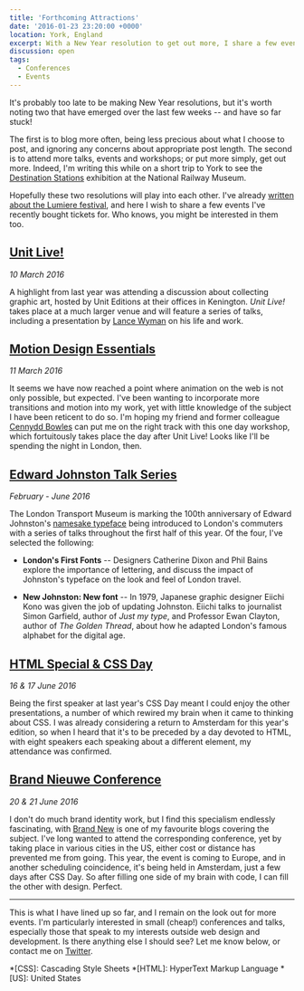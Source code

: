 ```yaml
---
title: 'Forthcoming Attractions'
date: '2016-01-23 23:20:00 +0000'
location: York, England
excerpt: With a New Year resolution to get out more, I share a few events I've recently bought tickets for. Who knows, you might be interested in them too.
discussion: open
tags:
  - Conferences
  - Events
---
```

It's probably too late to be making New Year resolutions, but it's worth noting two that have emerged over the last few weeks -- and have so far stuck!

The first is to blog more often, being less precious about what I choose to post, and ignoring any concerns about appropriate post length. The second is to attend more talks, events and workshops; or put more simply, get out more. Indeed, I'm writing this while on a short trip to York to see the [Destination Stations][1] exhibition at the National Railway Museum.

Hopefully these two resolutions will play into each other. I've already [written about the Lumiere festival][2], and here I wish to share a few events I've recently bought tickets for. Who knows, you might be interested in them too.

## [Unit Live!][3]
*10 March 2016*

A highlight from last year was attending a discussion about collecting graphic art, hosted by Unit Editions at their offices in Kenington. *Unit Live!* takes place at a much larger venue and will feature a series of talks, including a presentation by [Lance Wyman][4] on his life and work.

## [Motion Design Essentials][5]
*11 March 2016*

It seems we have now reached a point where animation on the web is not only possible, but expected. I've been wanting to incorporate more transitions and motion into my work, yet with little knowledge of the subject I have been reticent to do so. I'm hoping my friend and former colleague [Cennydd Bowles][6] can put me on the right track with this one day workshop, which fortuitously takes place the day after Unit Live! Looks like I'll be spending the night in London, then.

## [Edward Johnston Talk Series][7]
*February - June 2016*

The London Transport Museum is marking the 100th anniversary of Edward Johnston's [namesake typeface][8] being introduced to London's commuters with a series of talks throughout the first half of this year. Of the four, I've selected the following:

* **London's First Fonts** -- Designers Catherine Dixon and Phil Bains explore the importance of lettering, and discuss the impact of Johnston's typeface on the look and feel of London travel.

* **New Johnston: New font** -- In 1979, Japanese graphic designer Eiichi Kono was given the job of updating Johnston. Eiichi talks to journalist Simon Garfield, author of <cite>Just my type</cite>, and Professor Ewan Clayton, author of <cite>The Golden Thread</cite>, about how he adapted London's famous alphabet for the digital age.

## [HTML Special & CSS Day][10]
*16 & 17 June 2016*

Being the first speaker at last year's CSS Day meant I could enjoy the other presentations, a number of which rewired my brain when it came to thinking about CSS. I was already considering a return to Amsterdam for this year's edition, so when I heard that it's to be preceded by a day devoted to HTML, with eight speakers each speaking about a different element, my attendance was confirmed.

## [Brand Nieuwe Conference][11]
*20 & 21 June 2016*

I don't do much brand identity work, but I find this specialism endlessly fascinating, with [Brand New][12] is one of my favourite blogs covering the subject. I've long wanted to attend the corresponding conference, yet by taking place in various cities in the US, either cost or distance has prevented me from going. This year, the event is coming to Europe, and in another scheduling coincidence, it's being held in Amsterdam, just a few days after CSS Day. So after filling one side of my brain with code, I can fill the other with design. Perfect.

* * *

This is what I have lined up so far, and I remain on the look out for more events. I'm particularly interested in small (cheap!) conferences and talks, especially those that speak to my interests outside web design and development. Is there anything else I should see? Let me know below, or contact me on [Twitter][13].

[1]: http://www.nrm.org.uk/PlanaVisit/Events/destination-stations.aspx
[2]: /2016/01/lumiere
[3]: https://www.eventbrite.co.uk/e/unit-live-tickets-20859046971
[4]: http://www.lancewyman.com
[5]: https://ti.to/cennydd/motion-design-essentials-london-march-2016
[6]: http://www.cennydd.com
[7]: http://www.ltmuseum.co.uk/whats-on/events-calendar#johnston
[8]: https://en.wikipedia.org/wiki/Johnston_(typeface)
[10]: http://cssday.nl/2016
[11]: https://underconsideration.com/brandnieuweconference/
[12]: https://underconsideration.com/brandnew/
[13]: https://twitter.com/paulrobertlloyd

*[CSS]: Cascading Style Sheets
*[HTML]: HyperText Markup Language
*[US]: United States
